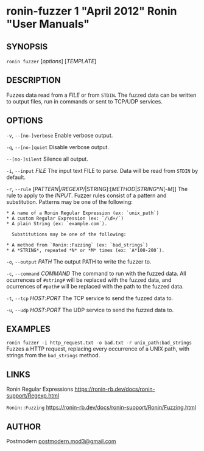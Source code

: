 # ronin-fuzzer 1 "April 2012" Ronin "User Manuals"

## SYNOPSIS

`ronin fuzzer` [*options*] [*TEMPLATE*]

## DESCRIPTION

Fuzzes data read from a *FILE* or from `STDIN`. The fuzzed data can be written
to output files, run in commands or sent to TCP/UDP services.

## OPTIONS

`-v`, `--[no-]verbose`
	Enable verbose output.

`-q`, `--[no-]quiet`
	Disable verbose output.

`--[no-]silent`
	Silence all output.

`-i`, `--input` *FILE*
	The input text FILE to parse. Data will be read from `STDIN` by default.

`-r`, `--rule` [*PATTERN*|*/REGEXP/*|STRING]:[*METHOD*|*STRING***N*[-*M*]]
	The rule to apply to the *INPUT*. Fuzzer rules consist of a pattern and 
	substitution. Patterns may be one of the following:

	* A name of a Ronin Regular Expression (ex: `unix_path`)
	* A custom Regular Expression (ex: `/\d+/`)
	* A plain String (ex: `example.com`).

	  Substitutions may be one of the following:

	* A method from `Ronin::Fuzzing` (ex: `bad_strings`)
	* A *STRING*, repeated *N* or *M* times (ex: `A*100-200`).

`-o`, `--output` *PATH*
	The output PATH to write the fuzzer to.

`-c`, `--command` *COMMAND*
	The command to run with the fuzzed data. All ocurrences of `#string#`
	will be replaced with the fuzzed data, and ocurrences of `#path#` will
	be replaced with the path to the fuzzed data.

`-t`, `--tcp` *HOST*:*PORT*
	The TCP service to send the fuzzed data to.

`-u`, `--udp` *HOST*:*PORT*
	The UDP service to send the fuzzed data to.

## EXAMPLES

`ronin fuzzer -i http_request.txt -o bad.txt -r unix_path:bad_strings`
	Fuzzes a HTTP request, replacing every occurrence of a UNIX path, with
	strings from the `bad_strings` method.

## LINKS

Ronin Regular Expressions
	https://ronin-rb.dev/docs/ronin-support/Regexp.html

`Ronin::Fuzzing`
	https://ronin-rb.dev/docs/ronin-support/Ronin/Fuzzing.html

## AUTHOR

Postmodern <postmodern.mod3@gmail.com>

